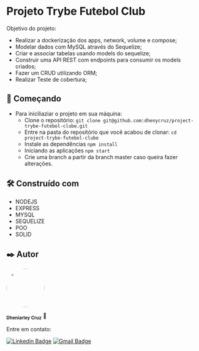 # Projeto Trybe Futebol Club
Objetivo do projeto:
- Realizar a dockerização dos apps, network, volume e compose;
- Modelar dados com MySQL através do Sequelize;
- Criar e associar tabelas usando models do sequelize;
- Construir uma API REST com endpoints para consumir os models criados;
- Fazer um CRUD utilizando ORM;
- Realizar Teste de cobertura;

## 🚀 Começando
- Para iniciliaziar o projeto em sua máquina:
  - Clone o repositório:
    ``` git clone git@github.com:dhenycruz/project-trybe-futebol-clube.git ```
  - Entre na pasta do repositório que você acabou de clonar:
    ``` cd project-trybe-futebol-clube ```
  - Instale as dependências
    ``` npm install ```
  - Iniciando as aplicações
    ``` npm start ```
  - Crie uma branch a partir da branch master caso queira fazer alterações.

## 🛠️ Construído com

* NODEJS
* EXPRESS
* MYSQL
* SEQUELIZE
* POO
* SOLID

## ✒️ Autor
 
  <a href="url"><img src="https://avatars.githubusercontent.com/u/26901028?s=400&u=d99619f0fcc7ff7d8407ff05a0e90a0149f959ee&v=4" style="border-radius: 100%;" width="100px" heigth="100px" alt=""/></a>
  
<sub><b>Dheniarley Cruz</b></sub></a> 🚀

Entre em contato:

[![Linkedin Badge](https://img.shields.io/badge/-Dheniarley-blue?style=flat-square&logo=Linkedin&logoColor=white&link=https://www.linkedin.com/in/dheniarley/)](https://www.linkedin.com/in/dheniarley/) 
[![Gmail Badge](https://img.shields.io/badge/-dheniarley.ds@gmail.com-c14438?style=flat-square&logo=Gmail&logoColor=white&link=mailto:dheniarley.ds@gmail.com)](mailto:dheniarley.ds@gmail.com)
